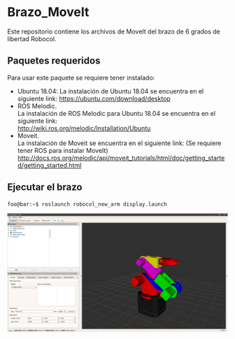 # Brazo_MoveIt
Este repositorio contiene los archivos de MoveIt del brazo de 6 grados de libertad Robocol.

## Paquetes requeridos
Para usar este paquete se requiere tener instalado:
- Ubuntu 18.04:
La instalación de Ubuntu 18.04 se encuentra en el siguiente link:
https://ubuntu.com/download/desktop
- ROS Melodic.  
La instalación de ROS Melodic para Ubuntu 18.04 se encuentra en el siguiente link:  
http://wiki.ros.org/melodic/Installation/Ubuntu
- Moveit.  
La instalación de Moveit se encuentra en el siguiente link: (Se requiere tener ROS para instalar MoveIt)  
http://docs.ros.org/melodic/api/moveit_tutorials/html/doc/getting_started/getting_started.html

## Ejecutar el brazo

```console
foo@bar:~$ roslaunch robocol_new_arm display.launch
```

![Arm](images/Rest_pose_arm.JPG)